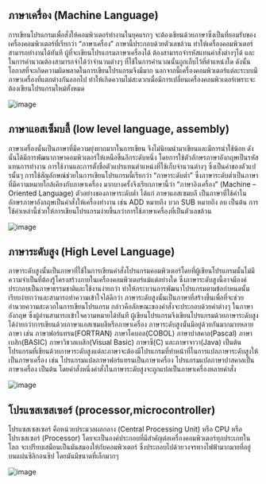 ## ภาษาเครื่อง (Machine Language)
การเขียนโปรแกรมเพื่อสั่งให้คอมพิวเตอร์ทำงานในยุคแรกๆ จะต้องเขียนด้วยภาษาซึ่งเป็นที่ยอมรับของเครื่องคอมพิวเตอร์ที่เรียกว่า “ภาษาเครื่อง” ภาษานี้ประกอบด้วยตัวเลขล้วน ทำให้เครื่องคอมพิวเตอร์สามารถทำงานได้ทันที ผู้ที่จะเขียนโปรแกรมภาษาเครื่องได้ ต้องสามารถจำรหัสแทนคำสั่งต่างๆได้ และในการคำนวณต้องสามารถจำได้ว่าจำนวนต่างๆ ที่ใช้ในการคำนวณนั้นถูกเก็บไว้ที่ตำแหน่งใด ดังนั้นโอกาสที่จะเกิดความผิดพลาดในการเขียนโปรแกรมจึงมีมาก นอกจากนี้เครื่องคอมพิวเตอร์แต่ละระบบมีภาษาเครื่องที่แตกต่างกันออกไป ทำให้เกิดความไม่สะดวกเมื่อมีการเปลี่ยนเครื่องคอมพิวเตอร์เพราะจะต้องเขียนโปรแกรมใหม่ทั้งหมด

![image](https://user-images.githubusercontent.com/98943447/164374544-1bf91a3f-39c4-4975-bc12-7f062095d687.png)


## ภาษาแอสเซ็มบลี้ (low level language, assembly) 
ภาษาเครื่องนั้นเป็นภาษาที่มีความยุ่งยากมากในการเขียน จึงไม่นิยมนำมาเขียนและมีการนำใช้น้อย ดังนั้นได้มีการพัฒนาภาษาคอมพิวเตอร์ให้เหนือขึ้นอีกระดับหนึ่ง โดยการใช้ตัวอักษรภาษาอังกฤษเป็นรหัสแทนการทำงาน การใช้งานและการตั้งชื่อตัวแปรแทนตำแหน่งที่ใช้เก็บจำนวนต่างๆ ซึ่งเป็นค่าของตัวแปรนั้นๆ การใช้สัญลักษณ์ช่วยในการเขียนโปรแกรมนี้เรียกว่า “ภาษาระดับต่ำ” ซึ่งภาษาระดับต่ำเป็นภาษาที่มีความหมายใกล้เคียงกับภาษาเครื่อง มากบางครั้งจึงเรียกภาษานี้ว่า  “ภาษาอิงเครื่อง” (Machine – Oriented Language) ตัวอย่างของภาษาระดับต่ำ  ได้แก่ ภาษาแอสเซมบลี เป็นภาษาที่ใช้คำในอักษรภาษาอังกฤษเป็นคำสั่งให้เครื่องทำงาน เช่น ADD หมายถึง บวก SUB หมายถึง ลบ เป็นต้น การใช้คำเหล่านี้ช่วยให้การเขียนโปรแกรมง่ายขึ้นกว่าการใช้ภาษาเครื่องที่เป็นตัวเลขล้วน 

![image](https://user-images.githubusercontent.com/98943447/164373960-f4d18b75-826c-4d40-bdc3-f78035e80aea.png)


## ภาษาระดับสูง (High Level Language)
ภาษาระดับสูงนั้นเป็นภาษาที่ใช้ในการเขียนคำสั่งโปรแกรมคอมพิวเตอร์โดยที่ผู้เขียนโปรแกรมนั้นไม่มีความจำเป็นที่ต้องรู้โครงสร้างภายในเครื่องคอมพิวเตอร์แม้แต่อย่างใด ซึ่งภาษาระดับสูงนี้อาจมีองค์ประกอบเป็นภาษาธรรมชาติและใช้งานง่ายกว่า ทำให้กระบวนการพัฒนาโปรแกรมตามข้อกำหนดนั้นเรียบง่ายกว่าและสามารถทำความเข้าใจได้ดีกว่า ภาษาระดับสูงนั้นเป็นภาษาที่สร้างขึ้นเพื่อที่จะช่วยอำนวยความสะดวกในการเขียนโปรแกรม กล่าวคือลักษณะของคำสั่งจะประกอบด้วยคำต่างๆ ในภาษาอังกฤษ ซึ่งผู้อ่านสามารถเข้าใจความหมายได้ทันที ผู้เขียนโปรแกรมจึงเขียนโปรแกรมด้วยภาษาระดับสูงได้ง่ายกว่าการเขียนด้วยภาษาแอสเซมบลีหรือภาษาเครื่อง ภาษาระดับสูงนั้นมีอยู่ด้วยกันมากมายหลายภาษา เช่น ภาษาฟอร์แทรน(FORTRAN) ภาษาโคบอล(COBOL) ภาษาปาสคาล(Pascal) ภาษาเบสิก(BASIC) ภาษาวิชวลเบสิก(Visual Basic) ภาษาซี(C) และภาษาจาวา(Java) เป็นต้น โปรแกรมที่เขียนด้วยภาษาระดับสูงแต่ละภาษาจะต้องมีโปรแกรมที่ทำหน้าที่ในการแปลภาษาระดับสูงให้เป็นภาษาเครื่อง เช่น โปรแกรมแปลภาษาฟอร์แทรนเป็นภาษาเครื่อง โปรแกรมแปลภาษาปาสคาลเป็นภาษาเครื่อง เป็นต้น โดยคำสั่งหนึ่งคำสั่งในภาษาระดับสูงจะถูกแปลเป็นภาษาเครื่องหลายคำสั่ง

![image](https://user-images.githubusercontent.com/98943447/164370182-5bcd4fdc-362e-49c3-808d-7798e581aea3.png)


## โปรแซสเซสเซอร์ (processor,microcontroller)
โปรแซสเซสเซอร์ คือหน่วยประมวลผลกลาง (Central Processing Unit) หรือ CPU  หรือ โปรเซสเซอร์ (Processor) โดยจะเป็นองค์ประกอบที่มีสำคัญต่อเครื่องคอมพิวเตอร์ทุกประเภทในโลก จะเปรียบเสมือนเป็นมันสมองให้กับคอมพิวเตอร์ ซึ่งประกอบไปด้วยวงจรทางไฟฟ้ามากมายที่อยู่บนแผ่นซิลิกอนซิป  โดยมันมีขนาดที่เล็กมากๆ

![image](https://user-images.githubusercontent.com/98943447/164376869-d49c4a2b-a3c1-43b7-9881-1d1a1594d215.png)



